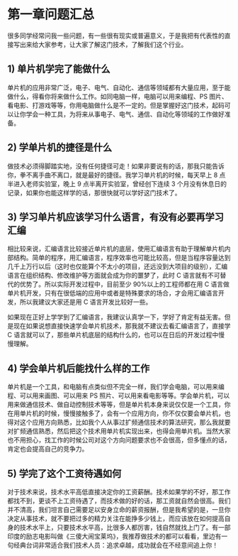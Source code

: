 # 第一章问题汇总

很多同学经常问我一些问题，有一些很有现实或普遍意义，于是我把有代表性的直接写出来给大家参考，让大家了解这门技术，了解我们这个行业。

## 1) 单片机学完了能做什么

单片机的应用非常广泛，电子、电气、自动化、通信等领域都有大量应用，至于能做什么，得看你将来做什么工作。如同电脑一样，电脑可以用来编程、PS 图片、看电影、打游戏等等，你用电脑做什么是不一定的。但是掌握好这门技术，起码可以让你学会一种工具，为将来从事电子、电气、通信、自动化等领域的工作做好准备。

## 2) 学单片机的捷径是什么

做技术必须得脚踏实地，没有任何捷径可走！如果非要说有的话，那我只能告诉你，拳不离手曲不离口，就是最好的捷径。我学习单片机的时候，每天早上 8 点半进入老师实验室，晚上 9 点半离开实验室，曾经创下连续 3 个月没有休息日的记录，如果你也能这样学的话，那很快就可以学好这门技术了。

## 3) 学习单片机应该学习什么语言，有没有必要再学习汇编

相比较来说，汇编语言比较接近单片机的底层，使用汇编语言有助于理解单片机内部结构。简单的程序，用汇编语言，程序效率也可能比较高，但是当程序容量达到几千上万行以后（这时也仅能算个不太小的项目，还远没到大项目的级别），汇编语言在组织结构、修改维护等方面就会成为你的噩梦了，此时 C 语言就有不可替代的优势了。所以实际开发过程中，目前至少 90%以上的工程师都在用 C 语言做单片机开发，只有在很低端的应用中或者是特殊要求的场合，才会用汇编语言开发，所以我建议大家还是用 C 语言开发比较好一些。

如果现在正好上学学到了汇编语言，我建议认真学一下，学好了肯定有益无害。但是现在如果说想直接快速学会单片机技术，那我就不建议去看汇编语言了，直接学 C 语言就可以了，那些单片机底层的结构什么的，也可以在日后的开发过程中慢慢理解。

## 4) 学会单片机后能找什么样的工作

单片机是一个工具，和电脑有点类似但不完全一样，我们学会电脑，可以用来编程、可以用来画图、可以用来 PS 照片、可以用来看电影等等。学会单片机，可以用来做通信技术、做自动控制技术等等，但是单片机本身来说仅仅是一个工具，你在用单片机的时候，慢慢接触多了，会有一个应用方向，你不仅仅要会单片机，也得对这个应用方向熟悉，比如我个人从事过扩频通信技术的算法研究，那么我就要对扩频通信熟悉，然后把这个技术用单片机实现出来，也得会用单片机。当然大家也不用担心，找工作的时候公司对这个方向问题要求也不会很高，但多懂点的话，肯定也会提高自己的竞争力。

## 5) 学完了这个工资待遇如何

对于技术来说，技术水平高低直接决定你的工资薪酬。技术如果学的不好，那工作都找不到，更谈不上工资待遇了，而技术做的好的话，那工资就自然会很高。我们并不清高，我们坦言自己需要足以安身立命的薪资报酬，但是我希望的是，一旦你决定从事技术，就不要把过多的精力关注在能挣多少钱上，而应该放在如何提高自身的技术水平上，只要技术水平高，比很多人都厉害，钱自然就找上门了。有一部印度的励志电影叫做《三傻大闹宝莱坞》，我推荐做技术的都可以看看，里边有一句经典台词非常适合我们技术人员：追求卓越，成功就会在不经意间追上你！